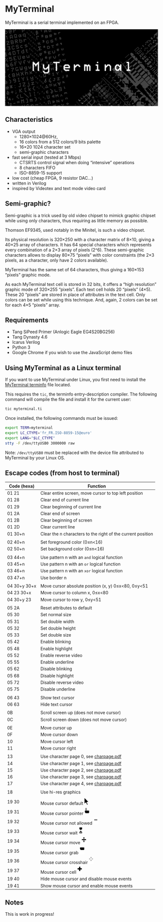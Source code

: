MyTerminal
==========

MyTerminal is a serial terminal implemented on an FPGA.

![MyTerminal](doc/myterminal.png)

Characteristics
---------------

- VGA output
  - 1280×1024@60Hz,
  - 16 colors from a 512 colors/9 bits palette
  - 16×20 1024 character set
  - semi-graphic characters
- fast serial input (tested at 3 Mbps)
  - CTSRTS control signal when doing “intensive” operations
  - 8 characters FIFO 
  - ISO-8859-15 support
- low cost (cheap FPGA, 9 resistor DAC…)
- written in Verilog
- inspired by Videotex and text mode video card

Semi-graphic?
-------------

Semi-graphic is a trick used by old video chipset to mimick graphic chipset
while using only characters, thus requiring as little memory as possible.

Thomson EF9345, used notably in the Minitel, is such a video chipset.

Its physical resolution is 320×250 with a character matrix of 8×10, giving a
40×25 array of characters. It has 64 special characters which represents every
combination of a 2×3 array of pixels (2^6). These semi-graphic characters allows
to display 80×75 “pixels” with color constraints (the 2×3 pixels, as a
character, only have 2 colors available).

MyTerminal has the same set of 64 characters, thus giving a 160×153 “pixels”
graphic mode.

As each MyTerminal text cell is stored in 32 bits, it offers a “high resolution”
graphic mode of 320×255 “pixels”. Each text cell holds 20 “pixels” (4×5). These
20 “pixels” are stored in place of attributes in the text cell. Only colors
can be set while using this technique. And, again, 2 colors can be set for each
4×5 “pixels” array.

Requirements
------------

- Tang SiPeed Primer (Anlogic Eagle EG4S20BG256)
- Tang Dynasty 4.6
- Icarus Verilog
- Python 3
- Google Chrome if you wish to use the JavaScript demo files

Using MyTerminal as a Linux terminal
------------------------------------

If you want to use MyTerminal under Linux, you first need to install the
[MyTerminal terminfo](terminfo/myterminal.ti) file located.

This requires the `tic`, the terminfo entry-description compiler. The following
command will compile the file and install it for the current user:

```bash
tic myterminal.ti
```

Once installed, the following commands must be issued:

```bash
export TERM=myterminal
export LC_CTYPE='fr_FR.ISO-8859-15@euro'
export LANG="$LC_CTYPE"
stty -F /dev/ttyUSB0 3000000 raw
```

Note: `/dev/ttyUSB0` must be replaced with the device file attributed to
MyTerminal by your Linux OS.

Escape codes (from host to terminal)
------------------------------------

| Code (hexa)   | Function                                                    |
| ------------- |-------------------------------------------------------------|
| 01 21         | Clear entire screen, move cursor to top left position       |
| 01 28         | Clear end of current line                                   |
| 01 29         | Clear beginning of current line                             |
| 01 2A         | Clear end of screen                                         |
| 01 2B         | Clear beginning of screen                                   |
| 01 2D         | Clear current line                                          |
| 01 30+n       | Clear the n characters to the right of the current position |
|               |                                                             |
| 02 40+n       | Set foreground color (0≤n<16)                               |
| 02 50+n       | Set background color (0≤n<16)                               |
|               |                                                             |
| 03 44+n       | Use pattern n with an `and` logical function                |
| 03 45+n       | Use pattern n with an `or` logical function                 |
| 03 46+n       | Use pattern n with an `xor` logical function                |
| 03 47+n       | Use border n                                                |
|               |                                                             |
| 04 30+y 30+x  | Move cursor absolute position (x, y) 0≤x<80, 0≤y<51         |
| 04 23 30+x    | Move cursor to column x, 0≤x<80                             |
| 04 30+y 23    | Move cursor to row y, 0≤y<51                                |
|               |                                                             |
| 05 2A         | Reset attributes to default                                 |
| 05 30         | Set normal size                                             |
| 05 31         | Set double width                                            |
| 05 32         | Set double height                                           |
| 05 33         | Set double size                                             |
| 05 42         | Enable blinking                                             |
| 05 48         | Enable highlight                                            |
| 05 52         | Enable reverse video                                        |
| 05 55         | Enable underline                                            |
| 05 62         | Disable blinking                                            |
| 05 68         | Disable highlight                                           |
| 05 72         | Disable reverse video                                       |
| 05 75         | Disable underline                                           |
|               |                                                             |
| 06 43         | Show text cursor                                            |
| 06 63         | Hide text cursor                                            |
|               |                                                             |
| 0B            | Scroll screen up (does not move cursor)                     |
| 0C            | Scroll screen down (does not move cursor)                   |
|               |                                                             |
| 0E            | Move cursor up                                              |
| 0F            | Move cursor down                                            |
| 10            | Move cursor left                                            |
| 11            | Move cursor right                                           |
|               |                                                             |
| 13            | Use character page 0, see [charpage.pdf](font/charpage.pdf) |
| 14            | Use character page 1, see [charpage.pdf](font/charpage.pdf) |
| 15            | Use character page 2, see [charpage.pdf](font/charpage.pdf) |
| 16            | Use character page 3, see [charpage.pdf](font/charpage.pdf) |
| 17            | Use character page 4, see [charpage.pdf](font/charpage.pdf) |
|               |                                                             |
| 18            | Use hi-res graphics                                         |
|               |                                                             |
| 19 30         | Mouse cursor default ![](cursor/cursor-default.png)         |
| 19 31         | Mouse cursor pointer ![](cursor/cursor-pointer.png)         |
| 19 32         | Mouse cursor not allowed ![](cursor/cursor-not-allowed.png) |
| 19 33         | Mouse cursor wait ![](cursor/cursor-wait.png)               |
| 19 34         | Mouse cursor move ![](cursor/cursor-move.png)               |
| 19 35         | Mouse cursor grab ![](cursor/cursor-grab.png)               |
| 19 36         | Mouse cursor crosshair ![](cursor/cursor-crosshair.png)     |
| 19 37         | Mouse cursor cell ![](cursor/cursor-cell.png)               |
| 19 40         | Hide mouse cursor and disable mouse events                  |
| 19 41         | Show mouse cursor and enable mouse events                   |

Notes
-----

This is work in progress!